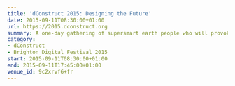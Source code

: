 ```yaml
---
title: 'dConstruct 2015: Designing the Future'
date: 2015-09-11T08:30:00+01:00
url: https://2015.dconstruct.org
summary: A one-day gathering of supersmart earth people who will provoke, entertain and stimulate you with their thoughts on this year’s theme of “Designing the Future”
category:
- dConstruct
- Brighton Digital Festival 2015
start: 2015-09-11T08:30:00+01:00
end: 2015-09-11T17:45:00+01:00
venue_id: 9c2xrvf6+fr
---
```

